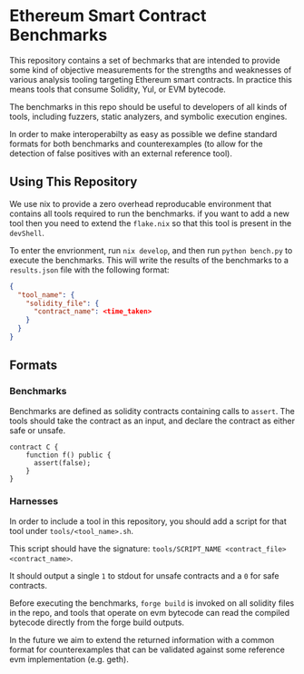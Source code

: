 # Ethereum Smart Contract Benchmarks

This repository contains a set of bechmarks that are intended to provide some kind of objective
measurements for the strengths and weaknesses of various analysis tooling targeting Ethereum smart
contracts. In practice this means tools that consume Solidity, Yul, or EVM bytecode.

The benchmarks in this repo should be useful to developers of all kinds of tools, including fuzzers,
static analyzers, and symbolic execution engines.

In order to make interoperabilty as easy as possible we define standard formats for both benchmarks
and counterexamples (to allow for the detection of false positives with an external reference tool).

## Using This Repository

We use nix to provide a zero overhead reproducable environment that contains all tools required to
run the benchmarks. if you want to add a new tool then you need to extend the `flake.nix` so that
this tool is present in the `devShell`.

To enter the envrionment, run `nix develop`, and then run `python bench.py` to execute the
benchmarks. This will write the results of the benchmarks to a `results.json` file with the
following format:

```json
{
  "tool_name": {
    "solidity_file": {
      "contract_name": <time_taken>
    }
  }
}
```

## Formats

### Benchmarks

Benchmarks are defined as solidity contracts containing calls to `assert`. The tools should take the
contract as an input, and declare the contract as either safe or unsafe.

```sol
contract C {
    function f() public {
      assert(false);
    }
}
```

### Harnesses

In order to include a tool in this repository, you should add a script for that tool under `tools/<tool_name>.sh`.

This script should have the signature: `tools/SCRIPT_NAME <contract_file> <contract_name>`.

It should output a single `1` to stdout for unsafe contracts and a `0` for safe contracts.

Before executing the benchmarks, `forge build` is invoked on all solidity files in the repo, and
tools that operate on evm bytecode can read the compiled bytecode directly from the forge build
outputs.

In the future we aim to extend the returned information with a common format for counterexamples
that can be validated against some reference evm implementation (e.g. geth).
